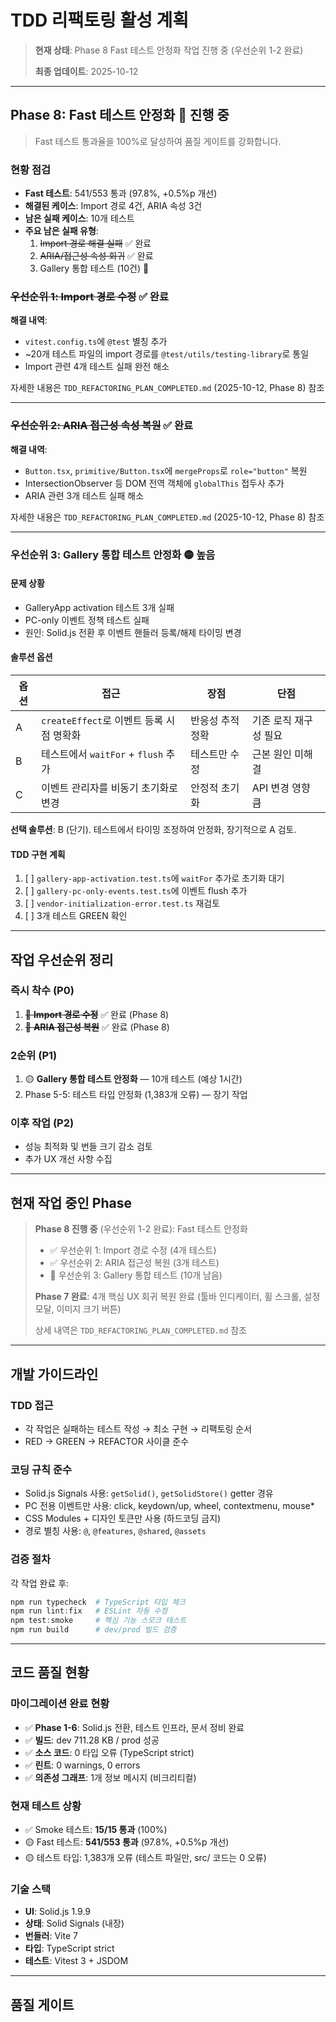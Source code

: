 # TDD 리팩토링 활성 계획

> **현재 상태**: Phase 8 Fast 테스트 안정화 작업 진행 중 (우선순위 1-2 완료)
>
> **최종 업데이트**: 2025-10-12

---

## Phase 8: Fast 테스트 안정화 🔄 진행 중

> Fast 테스트 통과율을 100%로 달성하여 품질 게이트를 강화합니다.

### 현황 점검

- **Fast 테스트**: 541/553 통과 (97.8%, +0.5%p 개선)
- **해결된 케이스**: Import 경로 4건, ARIA 속성 3건
- **남은 실패 케이스**: 10개 테스트
- **주요 남은 실패 유형**:
  1. ~~Import 경로 해결 실패~~ ✅ 완료
  2. ~~ARIA/접근성 속성 회귀~~ ✅ 완료
  3. Gallery 통합 테스트 (10건) 🔄

### ~~우선순위 1: Import 경로 수정~~ ✅ 완료

**해결 내역**:

- `vitest.config.ts`에 `@test` 별칭 추가
- ~20개 테스트 파일의 import 경로를 `@test/utils/testing-library`로 통일
- Import 관련 4개 테스트 실패 완전 해소

자세한 내용은 `TDD_REFACTORING_PLAN_COMPLETED.md` (2025-10-12, Phase 8) 참조

---

### ~~우선순위 2: ARIA 접근성 속성 복원~~ ✅ 완료

**해결 내역**:

- `Button.tsx`, `primitive/Button.tsx`에 `mergeProps`로 `role="button"` 복원
- IntersectionObserver 등 DOM 전역 객체에 `globalThis` 접두사 추가
- ARIA 관련 3개 테스트 실패 해소

자세한 내용은 `TDD_REFACTORING_PLAN_COMPLETED.md` (2025-10-12, Phase 8) 참조

---

### 우선순위 3: Gallery 통합 테스트 안정화 🟡 높음

#### 문제 상황

- GalleryApp activation 테스트 3개 실패
- PC-only 이벤트 정책 테스트 실패
- 원인: Solid.js 전환 후 이벤트 핸들러 등록/해제 타이밍 변경

#### 솔루션 옵션

| 옵션 | 접근                                     | 장점             | 단점                  |
| ---- | ---------------------------------------- | ---------------- | --------------------- |
| A    | `createEffect`로 이벤트 등록 시점 명확화 | 반응성 추적 정확 | 기존 로직 재구성 필요 |
| B    | 테스트에서 `waitFor` + `flush` 추가      | 테스트만 수정    | 근본 원인 미해결      |
| C    | 이벤트 관리자를 비동기 초기화로 변경     | 안정적 초기화    | API 변경 영향 큼      |

**선택 솔루션**: B (단기). 테스트에서 타이밍 조정하여 안정화, 장기적으로 A 검토.

#### TDD 구현 계획

1. [ ] `gallery-app-activation.test.ts`에 `waitFor` 추가로 초기화 대기
2. [ ] `gallery-pc-only-events.test.ts`에 이벤트 flush 추가
3. [ ] `vendor-initialization-error.test.ts` 재검토
4. [ ] 3개 테스트 GREEN 확인

---

## 작업 우선순위 정리

### 즉시 착수 (P0)

1. ~~🔴 **Import 경로 수정**~~ ✅ 완료 (Phase 8)
2. ~~🔴 **ARIA 접근성 복원**~~ ✅ 완료 (Phase 8)

### 2순위 (P1)

1. 🟡 **Gallery 통합 테스트 안정화** — 10개 테스트 (예상 1시간)
2. Phase 5-5: 테스트 타입 안정화 (1,383개 오류) — 장기 작업

### 이후 작업 (P2)

- 성능 최적화 및 번들 크기 감소 검토
- 추가 UX 개선 사항 수집

---

## 현재 작업 중인 Phase

> **Phase 8 진행 중** (우선순위 1-2 완료): Fast 테스트 안정화
>
> - ✅ 우선순위 1: Import 경로 수정 (4개 테스트)
> - ✅ 우선순위 2: ARIA 접근성 복원 (3개 테스트)
> - 🔄 우선순위 3: Gallery 통합 테스트 (10개 남음)
>
> **Phase 7 완료**: 4개 핵심 UX 회귀 복원 완료 (툴바 인디케이터, 휠 스크롤, 설정
> 모달, 이미지 크기 버튼)
>
> 상세 내역은 `TDD_REFACTORING_PLAN_COMPLETED.md` 참조

---

## 개발 가이드라인

### TDD 접근

- 각 작업은 실패하는 테스트 작성 → 최소 구현 → 리팩토링 순서
- RED → GREEN → REFACTOR 사이클 준수

### 코딩 규칙 준수

- Solid.js Signals 사용: `getSolid()`, `getSolidStore()` getter 경유
- PC 전용 이벤트만 사용: click, keydown/up, wheel, contextmenu, mouse\*
- CSS Modules + 디자인 토큰만 사용 (하드코딩 금지)
- 경로 별칭 사용: `@`, `@features`, `@shared`, `@assets`

### 검증 절차

각 작업 완료 후:

```powershell
npm run typecheck  # TypeScript 타입 체크
npm run lint:fix   # ESLint 자동 수정
npm test:smoke     # 핵심 기능 스모크 테스트
npm run build      # dev/prod 빌드 검증
```

---

## 코드 품질 현황

### 마이그레이션 완료 현황

- ✅ **Phase 1-6**: Solid.js 전환, 테스트 인프라, 문서 정비 완료
- ✅ **빌드**: dev 711.28 KB / prod 성공
- ✅ **소스 코드**: 0 타입 오류 (TypeScript strict)
- ✅ **린트**: 0 warnings, 0 errors
- ✅ **의존성 그래프**: 1개 정보 메시지 (비크리티컬)

### 현재 테스트 상황

- ✅ Smoke 테스트: **15/15 통과** (100%)
- 🟡 Fast 테스트: **541/553 통과** (97.8%, +0.5%p 개선)
- 🟡 테스트 타입: 1,383개 오류 (테스트 파일만, src/ 코드는 0 오류)

### 기술 스택

- **UI**: Solid.js 1.9.9
- **상태**: Solid Signals (내장)
- **번들러**: Vite 7
- **타입**: TypeScript strict
- **테스트**: Vitest 3 + JSDOM

---

## 품질 게이트
